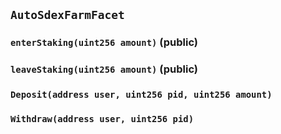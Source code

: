 ## `AutoSdexFarmFacet`






### `enterStaking(uint256 amount)` (public)





### `leaveStaking(uint256 amount)` (public)






### `Deposit(address user, uint256 pid, uint256 amount)`





### `Withdraw(address user, uint256 pid)`








